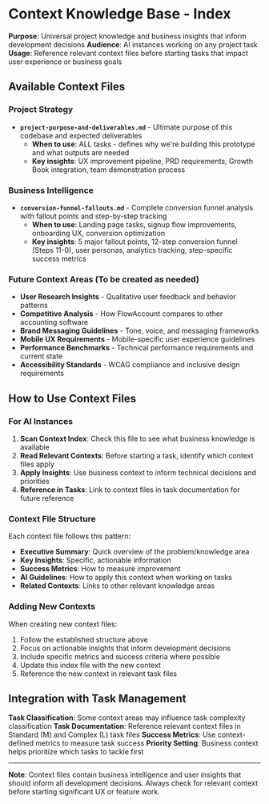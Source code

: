 # Context Knowledge Base - Index

**Purpose**: Universal project knowledge and business insights that inform development decisions
**Audience**: AI instances working on any project task
**Usage**: Reference relevant context files before starting tasks that impact user experience or business goals

## Available Context Files

### Project Strategy
- **`project-purpose-and-deliverables.md`** - Ultimate purpose of this codebase and expected deliverables
  - **When to use**: ALL tasks - defines why we're building this prototype and what outputs are needed
  - **Key insights**: UX improvement pipeline, PRD requirements, Growth Book integration, team demonstration process

### Business Intelligence
- **`conversion-funnel-fallouts.md`** - Complete conversion funnel analysis with fallout points and step-by-step tracking
  - **When to use**: Landing page tasks, signup flow improvements, onboarding UX, conversion optimization
  - **Key insights**: 5 major fallout points, 12-step conversion funnel (Steps 11-0), user personas, analytics tracking, step-specific success metrics

### Future Context Areas (To be created as needed)
- **User Research Insights** - Qualitative user feedback and behavior patterns
- **Competitive Analysis** - How FlowAccount compares to other accounting software
- **Brand Messaging Guidelines** - Tone, voice, and messaging frameworks  
- **Mobile UX Requirements** - Mobile-specific user experience guidelines
- **Performance Benchmarks** - Technical performance requirements and current state
- **Accessibility Standards** - WCAG compliance and inclusive design requirements

## How to Use Context Files

### For AI Instances
1. **Scan Context Index**: Check this file to see what business knowledge is available
2. **Read Relevant Contexts**: Before starting a task, identify which context files apply
3. **Apply Insights**: Use business context to inform technical decisions and priorities
4. **Reference in Tasks**: Link to context files in task documentation for future reference

### Context File Structure
Each context file follows this pattern:
- **Executive Summary**: Quick overview of the problem/knowledge area
- **Key Insights**: Specific, actionable information
- **Success Metrics**: How to measure improvement
- **AI Guidelines**: How to apply this context when working on tasks
- **Related Contexts**: Links to other relevant knowledge areas

### Adding New Contexts
When creating new context files:
1. Follow the established structure above
2. Focus on actionable insights that inform development decisions
3. Include specific metrics and success criteria where possible
4. Update this index file with the new context
5. Reference the new context in relevant task files

## Integration with Task Management

**Task Classification**: Some context areas may influence task complexity classification
**Task Documentation**: Reference relevant context files in Standard (M) and Complex (L) task files
**Success Metrics**: Use context-defined metrics to measure task success
**Priority Setting**: Business context helps prioritize which tasks to tackle first

---
**Note**: Context files contain business intelligence and user insights that should inform all development decisions. Always check for relevant context before starting significant UX or feature work. 